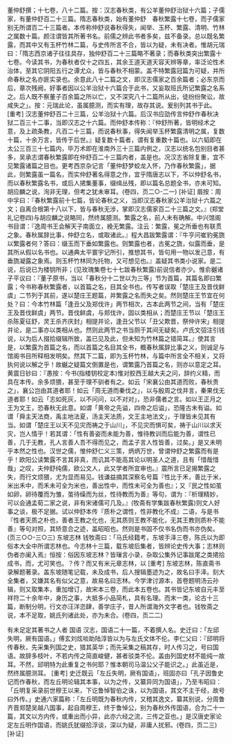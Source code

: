 <!-- { "loadSidebar": true } -->
董仲舒撰；十七卷，八十二篇。按：汉志春秋类，有公羊董仲舒治狱十六篇；子儒家，有董仲舒百二十三篇。隋志春秋类，始有董仲舒　春秋繁露十七卷，而子儒家别无所谓百二十三篇者。本传称仲舒说春秋得失，闻举、玉杯、繁露、清明、竹林之属数十篇。颜注谓皆其所著书名。前儒之辨此书者多矣，兹不备录。总以既名繁露，而其中又有玉杯竹林二篇，与史传所言不合，皆以为疑，未有决者。惟胡元瑞曰：「隋志西京诸子往往具存，独仲舒百二十三篇略不著录；而春秋类突出繁露十七卷。今读其书，为春秋者仅十之四五，其余王道天道天容天辨等章，率泛论性术治体，至其它阴阳五行之谭尤众，皆与春秋不相蒙。盖不特繁露冠篇为可疑，并所命春秋之名亦匪实录也。余意此八十二篇之文，即汉志儒家之百余篇者；必东京而后，章次残阙，好事者因以公羊治狱十六篇合于此书，又妄取班氏所记繁露之名系之。后人既不察董子百余篇之所以亡，又不深究八十二篇所从出，徒纷纷聚讼，故咸失之」。按：元瑞此论，虽属臆测，而实有理，故存其说。爰别列其书于此。
[重考]
汉志董仲舒百二十三篇，公羊治狱十六篇。后汉书应劭传言仲舒作春秋决狱二百三十二事，当即汉志之十六篇。而仲舒本传称：『仲舒所著，皆明经术之意，及上疏条教，凡百二十三篇，而说春秋事，得失闻举玉杯繁露清明之属，复数十篇，十余万言，皆传于后世。』疑复数十篇者，谓有复重数十篇也。以六韬即在太公三百三十七篇内，毕万术即在淮南外三十三篇内例之，汉志以统名包别目者甚多，吴承志谓春秋繁露即在仲舒百二十三篇内者，盖是也。况汉志省除复重，宜不见繁露诸篇之目也。更考西京杂记言「董仲舒梦蛟龙入怀，乃作春秋繁露」，据此，则繁露虽一篇名，而实仲舒著名得意之作，宜乎隋唐志以下，不以仲舒名书，而以春秋繁露名书，或后人捃集董事，缀缉丛残，即以篇名总题全书，亦未可知。胡应麟之说，洵非无理，但考之犹未审耳。(卷四，页二○-二一)
[补证]
眉按：周中孚曰：『春秋繁露前十七篇，皆论春秋之义，当即汉志春秋家公羊治狱十六篇之文；自离合根第十八以下，皆与春秋无涉，掌即汉志儒家百二十三篇之文。』(郑堂礼记卷四)与胡应麟之说略同，然终属臆测。繁露之名，前人未有确解。中兴馆阁书目谓：『逸周书王会解天子南面立，絻无繁露。注云：繁露，冕之所垂也有联贯之象。春秋属辞比事，仲舒立名，或取诸此。』程大昌跋繁露谓：『牛亨问崔豹冕旒以繁露者何？答曰：缀玉而下垂如繁露也。则繁露也者，古冕之旒，似露而垂，是其所从假以名书也。以通典太平寰宇记所引，推想其书，皆句用一物以发己意，有垂旒凝露之象焉。则玉杯竹林同为托物，又可想见也。』盖疑其书类小说家。是二说，后说已为楼钥所非；(见玫瑰集卷七十七跋春秋繁露)前说信者亦少。惟俞樾诸子平议曰：『董子原书，当以「春秋分十二世以为三等」节为首篇，其篇名即曰繁露；今书称春秋繁露者，以首篇之名，目其全书也。传写者误取「楚庄王及晋伐鲜虞」二节列于其前，遂以楚庄王题篇，并繁露之名而失之矣。然则楚庄王节宜在何处？曰：今本竹林篇「逢丑父及郑伐许」两节相次，古本此两节之间，当有「楚庄王及晋伐鲜虞」两节。晋伐鲜虞，与郑伐许，固以类相从；而楚庄王节以「楚庄王杀陈夏征舒，灵王杀齐庆封」相提并论，逢丑父节以「丑父欺晋，祭仲许宋」相提并论，是二事亦以类相从也。然则此两节之书当厕于其间无疑矣。卢氏文弨注引钱说，以为后人掇拾缀辑所致，盖已见及此，但未知为竹林篇之错简耳。』使其言是，以繁露为首篇之名，而以首篇之名目其全书，概春秋属辞比事之义，则诚足与馆阁书目所释相发明矣。然其下二篇，即为玉杯竹林，与篇中所言全不相关，又将执何说以解之乎！故樾之疑篇文倒置是也，谓繁露乃首篇之名，则亦以意定之耳。黄震日钞曰：『愚按：今书(指楼钥校定本)惟对胶西王越大夫之问，辞约义精，而具在本传。余多烦猥，甚至于理不驯者有之。如云「宋襄公由其道而败，春秋贵之」，襄公岂由其道者耶！如云「周无道而秦伐之」，以与殷周之伐并言，秦果伐无道者耶！如云「志如死灰，以不问问，以不对对」，恐非儒者之言。如以王正月之王为文王，恐春秋无此意。如谓「黄帝之先谥，四帝之后谥」，恐隆古未有谥。如谓「舜主天法商，禹主地法夏，汤主天法质，文王主地法文」，于理皆未见其有当。如谓「楚庄王以天不见灾而祷之于山川」，不见灾而惧可矣，祷于山川以求天灾，岂人情乎！若其谓：「性有善姿而未能为善，惟待教训而后能为善，谓性已善，几于无教，孔人言善人吾不得而见之，而孟子言人性皆善，过矣。」是又未明乎本然之性也。汉世之儒，惟仲舒仁义三策，炳炳万世，曾谓仲舒之繁露而有是乎！欧阳公读繁露不言其非真，而讥其不能高其论以明圣人之道，且有「惜哉惜哉」之叹，夫仲舒纯儒，欧公文人，此又学者所宜审也。』震所言已足揭繁露之失，而行文烦猥，尤为显而易见。钱谦益摘其深察名号篇『性比于禾，善比于米，米出禾中，而禾未可全为米也，善出性中，而性未可全为善也』；又『民之性如茧如卵，卵待覆而为雏，茧待缲而为丝，性待教而为善』等句，谓为：『析理精妙，可以会通孟荀二家之说，非有宋诸儒可几及。』(牧斋有学集跋春秋繁露)则文人好事之谈，极不足据。试以仲舒本传『质朴之谓性，性非教化不成』二语，与是书『性者天质之朴也，善者王教之化也，无其质则王教不能化，无其王教则质朴不能善』等句对照，其矫意合之迹，盖昭昭也。然则是书固不仅书名伪而书亦伪矣。(页三○○-三○三)
东坡志林
钱牧斋曰：「马氏经籍考，东坡手泽三卷，陈氏以为即俗本大全中所谓志林也。今志林十三篇，载东坡后集者，皆辨论史传大事；志林则伪者亦阑入焉』恒按：俗因东坡志林？皆璅言小录，杂取公集外记事跋尾之类捃拾成书，而，尤可笑也。？传？而又有米元章志林，以
[重考]
东坡志林，陈直斋书录解题著录。盖东坡随笔记载，未及成书，后人搜辑墨迹为之，故名曰手泽。刻大全集者，又嫌其名有似父之意，故易名曰志林。今学津讨源本，首卷题明汤云孙辑，则又取集本，重加增订，故宋本三卷，而此本五卷也。其书皆记东坡自元丰至祥符二十余年中，身历之事，大抵多小品简札，具有名理。而末一类，论古十三篇，断制分明，行文亦汪洋恣肆，善学庄子，昔人所谓海外文字者也。钱牧斋之说，本不足取，姚氏列诸此处，亦为未合。(卷四，页二二)


有未足定其著书之人者
国语
汉志，国语二十一篇，不着撰人名。史迁曰：「左邱失明，厥有国语。」傅玄刘炫啖助陆淳皆以为与左氏文体不伦。李仁父曰：『邱明将传春秋，先采集列国之史，猎其英华；而先采集之稿其存，时人传习之，号曰国语。故辞多枝叶，不若内传之简直峻健，甚者驳类不伦。盖由列国史材不能纯一故耳。不然，邱明特为此重复之书何耶？惟本朝司马温公父子能识之。」此虽近是，然终属臆测耳。
[重考]
史迁既云「左丘失明，厥有国语」，班固亦曰「孔子因鲁史记而作春秋，而左丘明论辑其本事，以为之传，又纂异同为国语」，乃至韦昭曰：「丘明复采录前世穆王以来，下讫鲁悼智伯之诛，以为国语，其文不主于经，故号曰外传。」史通六家篇称：「左丘明既为春秋内传，又稽其逸文，纂其别说，分周鲁齐晋郑楚吴越八国事，起自周穆王，终于鲁悼公，别为春秋外传国语，合为二十一篇，其文以方内传，或重出而小异，此亦六经之流，三传之亚也。」是汉唐史家论定左丘明作国语，而姚氏犹缀拾浮谈，深以为疑，非庸人扰邪。(卷四，页二三)
[补证]
